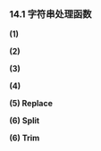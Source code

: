 ### 14.1 字符串处理函数

**\(1\)**



**\(2\)**



**\(3\)**



**\(4\)**



**\(5\) Replace**



**\(6\) Split**



**\(6\) Trim**



